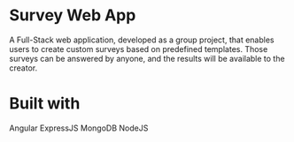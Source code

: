 # Survey Web App

A Full-Stack web application, developed as a group project, that enables users to create custom surveys based on predefined templates. Those surveys can be answered by anyone, and the results will be available to the creator. 

# Built with

Angular
ExpressJS
MongoDB
NodeJS
